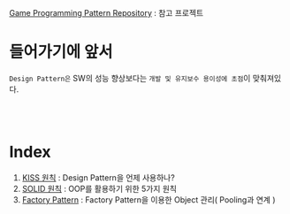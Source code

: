 [Game Programming Pattern Repository](https://github.com/hwalang/Game-Programming-Pattern-For-Unity.git) : 참고 프로젝트

# 들어가기에 앞서

`Design Pattern은` SW의 성능 향상보다는 `개발 및 유지보수 용이성에 초점`이 맞춰져있다.</br>

</br>
</br>

# Index
1. [KISS 원칙](1_KISS.md) : Design Pattern을 언제 사용하나?
2. [SOLID 원칙](2_SOLID.md) : OOP를 활용하기 위한 5가지 원칙
3. [Factory Pattern](3_Factory.md) : Factory Pattern을 이용한 Object 관리( Pooling과 연계 )